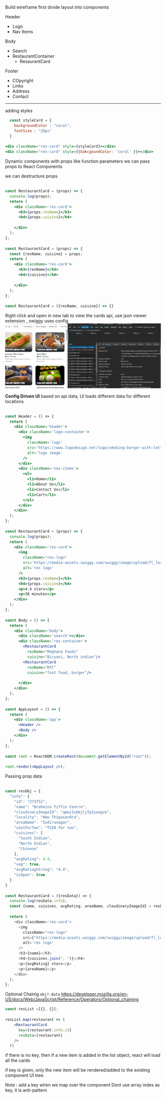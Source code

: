 


Build wireframe first
divide layout into components


Header
 - Logo
 - Nav Items

Body
 - Search
 - RestaurantContainer
   - ResaurantCard

Footer
  - COpyright
  - Links
  - Address
  - Contact

---

adding styles
```jsx
  const styleCard = {
    backgroundColor : "coral",
    fontSize : "20px"
  }

<div className="res-card" style={styleCard}></div>
<div className="res-card" style={{bakcgoundColor: 'coral' }}></div>
```

Dynamic components with props
like function parameters we can pass props to React Components

we can destructure props
```jsx

const RestaurantCard = (props) => {
  console.log(props);
  return (
    <div className='res-card'>
      <h3>{props.resName}</h3>
      <h4>{props.cuisine}</h4>
    
    </div>
  );
};

const RestaurantCard = (props) => {
  const {resName, cuisine} = props;
  return (
    <div className='res-card'>
      <h3>{resName}</h3>
      <h4>{cuisine}</h4>
    
    </div>
  );
};

const RestaurantCard = ({resName, cuisine}) => {}

```

Right click and open in new tab to view the cards api, use json viewer extension , swiggy uses config
![Alt text](./images/swiggy-api.png)

**Config Driven UI**
based on api data, UI loads different data for different locations

```jsx

const Header = () => {
  return (
    <div className='header'>
      <div className='logo-container'>
        <img
          className='logo'
          src='https://www.logodesign.net/logo/smoking-burger-with-lettuce-3624ld.png'
          alt='logo image'
        />
      </div>
      <div className='nav-items'>
        <ul>
          <li>Home</li>
          <li>About Us</li>
          <li>Contact Us</li>
          <li>Cart</li>
        </ul>
      </div>
    </div>
  );
};

const RestaurantCard = (props) => {
  console.log(props);
  return (
    <div className='res-card'>
      <img
        className="res-logo"
        src='https://media-assets.swiggy.com/swiggy/image/upload/fl_lossy,f_auto,q_auto,w_660/lltunkievzpxrrcarfmy'
        alt='res logo'
      />
      <h3>{props.resName}</h3>
      <h4>{props.cuisine}</h4>
      <p>4.4 stars</p>
      <p>38 minutes</p>
    </div>
  );
};

const Body = () => {
  return (
    <div className='body'>
      <div className='search'></div>
      <div className='res-container'>
        <RestaurantCard 
          resName="Meghana Foods"
          cuisine="Biryani, North indian"/>
        <RestaurantCard 
          resName="KFC"
          cuisine="fast food, burger"/>
       
      </div>
    </div>
  );
};

const AppLayout = () => {
  return (
    <div className='app'>
      <Header />
      <Body />
    </div>
  );
};

const root = ReactDOM.createRoot(document.getElementById("root"));

root.render(<AppLayout />);
```


Passing prop data 

```js

const resObj = {
  "info": {
    "id": "273752",
    "name": "Brahmins Tiffin Centre",
    "cloudinaryImageId": "qmwj1vbbjljfp2saegsk",
    "locality": "New Thipasandra",
    "areaName": "Indiranagar",
    "costForTwo": "₹150 for two",
    "cuisines": [
      "South Indian",
      "North Indian",
      "Chinese"
    ],
    "avgRating": 4.4,
    "veg": true,
    "avgRatingString": "4.4",
    "isOpen": true
  }
}

const RestaurantCard = ({resData}) => {
  console.log(resData.info);
  const {name, cuisines, avgRating, areaName, cloudinaryImageId} = resData.info;

  return (
    <div className='res-card'>
      <img
        className="res-logo"
        src={"https://media-assets.swiggy.com/swiggy/image/upload/fl_lossy,f_auto,q_auto,w_660/" + cloudinaryImageId}
        alt='res logo'
      />
      <h3>{name}</h3>
      <h4>{cuisines.join(", ")}</h4>
      <p>{avgRating} stars</p>
      <p>{areaName}</p>
    </div>
  );
};
```

Optional Chainig
`obj?.data`
https://developer.mozilla.org/en-US/docs/Web/JavaScript/Reference/Operators/Optional_chaining


```jsx
const resList =[{}, {}];

resList.map(restaurant => (
    <RestaurantCard 
      key={restaurant.info.id} 
      resData={restaurant}
    />
  ))
```

if there is no key, then if a new item is added in the list object, react will load all the cards

if key is given, only the new item will be rendered/added to the existing component UI tree.

Note : add a key when we map over the component
Dont use array index as key, it is anti-pattern









